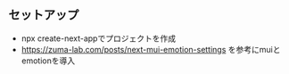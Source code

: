 
## セットアップ

- npx create-next-appでプロジェクトを作成
- https://zuma-lab.com/posts/next-mui-emotion-settings を参考にmuiとemotionを導入
